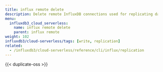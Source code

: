 ```yaml
---
title: influx remote delete
description: Delete remote InfluxDB connections used for replicating data.
menu:
  influxdb3_cloud_serverless:
    name: influx remote delete
    parent: influx remote
weight: 102
influxdb3/cloud-serverless/tags: [write, replication]
related:
  - /influxdb3/cloud-serverless/reference/cli/influx/replication
---
```


{{< duplicate-oss >}}
